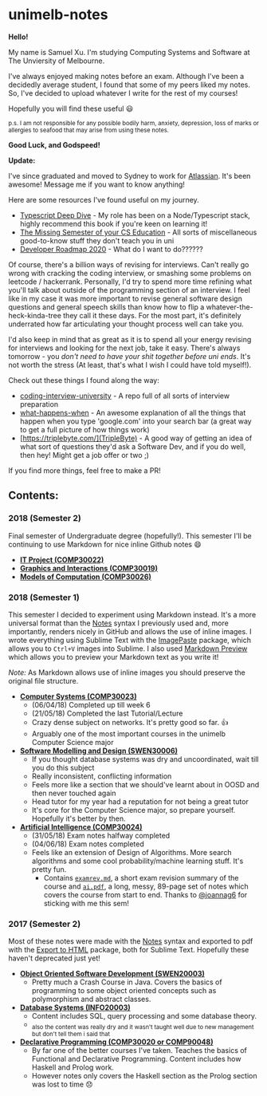 # unimelb-notes

**Hello!**

My name is Samuel Xu. I'm studying Computing Systems and Software at The Unviersity of Melbourne.

I've always enjoyed making notes before an exam. Although I've been a decidedly average student, I found that some of my peers liked my notes.
So, I've decided to upload whatever I write for the rest of my courses!

Hopefully you will find these useful :smiley:

<sub>p.s. I am not responsible for any possible bodily harm, anxiety, depression, loss of marks or allergies to seafood that may arise from using these notes.</sub>

**Good Luck, and Godspeed!**

**Update:**

I've since graduated and moved to Sydney to work for [Atlassian](https://www.atlassian.com/). It's been awesome! Message me if you want to know anything! 

Here are some resources I've found useful on my journey.

- [Typescript Deep Dive](https://basarat.gitbook.io/typescript/) - My role has been on a Node/Typescript stack, highly recommend this book if you're keen on learning it!
- [The Missing Semester of your CS Education](https://missing.csail.mit.edu/) - All sorts of miscellaneous good-to-know stuff they don't teach you in uni
- [Developer Roadmap 2020](https://github.com/kamranahmedse/developer-roadmap) - What do I want to do??????

Of course, there's a billion ways of revising for interviews. Can't really go wrong with cracking the coding interview, or smashing some problems on leetcode / hackerrank. Personally, I'd try to spend more time refining what you'll talk about outside of the programming section of an interview. I feel like in my case it was more important to revise general software design questions and general speech skills than know how to flip a whatever-the-heck-kinda-tree they call it these days. For the most part, it's definitely underrated how far articulating your thought process well can take you.

I'd also keep in mind that as great as it is to spend all your energy revising for interviews and looking for the next job, take it easy. There's always tomorrow - you _don't need to have your shit together before uni ends_. It's not worth the stress (At least, that's what I wish I could have told myself!).

Check out these things I found along the way:

- [coding-interview-university](https://github.com/jwasham/coding-interview-university) - A repo full of all sorts of interview preparation
- [what-happens-when](https://github.com/alex/what-happens-when) - An awesome explanation of all the things that happen when you type 'google.com' into your search bar (a great way to get a full picture of how things work)
- [https://triplebyte.com/](TripleByte) - A good way of getting an idea of what sort of questions they'd ask a Software Dev, and if you do well, then hey! Might get a job offer or two ;)

If you find more things, feel free to make a PR!

## Contents:

### 2018 (Semester 2)

Final semester of Undergraduate degree (hopefully!). This semester I'll be continuing to use Markdown for nice inline Github notes :smile:
- [**IT Project (COMP30022)**](COMP30022)
- [**Graphics and Interactions (COMP30019)**](COMP30019)
- [**Models of Computation (COMP30026)**](COMP30026)

### 2018 (Semester 1)

This semester I decided to experiment using Markdown instead. It's a more universal format than the [Notes](https://packagecontrol.io/packages/Notes) syntax I previously used and, more importantly, renders nicely in GitHub and allows the use of inline images. I wrote everything using Sublime Text with the [ImagePaste](https://packagecontrol.io/packages/ImagePaste) package, which allows you to `Ctrl+V` images into Sublime. I also used [Markdown Preview](https://packagecontrol.io/packages/MarkdownPreview) which allows you to preview your Markdown text as you write it!

*Note:* As Markdown allows use of inline images you should preserve the original file structure.

- [**Computer Systems (COMP30023)**](COMP30023)
	- (06/04/18) Completed up till week 6
	- (21/05/18) Completed the last Tutorial/Lecture
	- Crazy dense subject on networks. It's pretty good so far. :+1:
	- Arguably one of the most important courses in the unimelb Computer Science major
- [**Software Modelling and Design (SWEN30006)**](SWEN30006)
	- If you thought database systems was dry and uncoordinated, wait till you do this subject
	- Really inconsistent, conflicting information
	- Feels more like a section that we should've learnt about in OOSD and then never touched again
	- Head tutor for my year had a reputation for not being a great tutor
	- It's core for the Computer Science major, so prepare yourself. Hopefully it's better by then.
- [**Artificial Intelligence (COMP30024)**](COMP30024)
	- (31/05/18) Exam notes halfway completed
	- (04/06/18) Exam notes completed
	- Feels like an extension of Design of Algorithms. More search algorithms and some cool probability/machine learning stuff. It's pretty fun.
		- Contains [`examrev.md`](COMP30024/examrev.md), a short exam revision summary of the course and [`ai.pdf`](COMP30024/ai.pdf), a long, messy, 89-page set of notes which covers the course from start to end. Thanks to [@joannag6](https://github.com/joannag6) for sticking with me this sem! 

### 2017 (Semester 2)

Most of these notes were made with the [Notes](https://packagecontrol.io/packages/Notes) syntax and exported to pdf with the [Export to HTML](https://packagecontrol.io/packages/ExportHtml) package, both for Sublime Text. Hopefully these haven't deprecated just yet!
- [**Object Oriented Software Development (SWEN20003)**](SWEN20003)
	- Pretty much a Crash Course in Java. Covers the basics of programming to some object oriented concepts such as polymorphism and abstract classes.
- [**Database Systems (INFO20003)**](INFO20003)
	- Content includes SQL, query processing and some database theory. 
	- <sub>also the content was really dry and it wasn't taught well due to new management but don't tell them i said that</sub>
- [**Declarative Programming (COMP30020 or COMP90048)**](COMP30020)
	- By far one of the better courses I've taken. Teaches the basics of Functional and Declarative Programming. Content includes how Haskell and Prolog work.
	- However notes only covers the Haskell section as the Prolog section was lost to time :disappointed:


